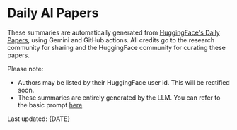 # Daily AI Papers

These summaries are automatically generated from [HuggingFace's Daily Papers](https://huggingface.co/papers), using Gemini and GitHub actions.  All credits go to the research community for sharing and the HuggingFace community for curating these papers.

Please note:
- Authors may be listed by their HuggingFace user id. This will be rectified soon. 
- These summaries are entirely generated by the LLM. You can refer to the basic prompt [here](templates/prompt_template.md)

Last updated: {DATE}